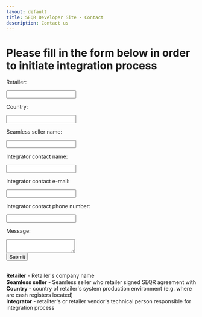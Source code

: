 ```yaml
---
layout: default
title: SEQR Developer Site - Contact
description: Contact us
---
```



<h1>Please fill in the form below in order to initiate integration process</h1>
<form action="mailto:integrations@seamless.se?Subject=Integration request" method="post" enctype="text/plain" >
<div class="div-table">
             <div class="div-table-row">
                <div class="div-table-col"><p>Retailer:</p></div>
                <div  class="div-table-col"><input type="text" name="Retailer"></div>
             </div>
	<div class="div-table-row">
                <div class="div-table-col"><p>Country:</p></div>
                <div  class="div-table-col"><input type="text" name="Country"></div>
             </div>
	<div class="div-table-row">
                <div class="div-table-col"><p>Seamless seller name:</p></div>
                <div  class="div-table-col"><input type="text" name="Seamless seller name"></div>
             </div>
            <div class="div-table-row">
                  <div class="div-table-col"><p>Integrator contact name:</p></div>
                <div class="div-table-col"><input type="text" name="Integrator contact"></div>
            </div>
	<div class="div-table-row">
                  <div class="div-table-col"><p>Integrator contact e-mail:</p></div>
                <div class="div-table-col"><input type="text" name="Integrator contact email"></div>
            </div>
	<div class="div-table-row">
                  <div class="div-table-col"><p>Integrator contact phone number:</p></div>
                <div class="div-table-col"><input type="text" name ="Integrator contact phone number"></div>
            </div>
	<div class="div-table-row">
                  <div class="div-table-col"><p>Message:</p></div>
          </div>
	<div class="div-table-row-msg">
                <div class="div-table-col-msg"><textarea name="Message" class="msg"></textarea></div>
          </div>
      </div>
<input type="submit" value="Submit">
<p>
<br/><b>Retailer</b> - Retailer's company name
<br/><b>Seamless seller</b> - Seamless seller who retailer signed SEQR agreement with
<br/><b>Country</b> - country of retailer's system production environment (e.g. where are cash registers located)
<br/><b>Integrator</b> - retailter's or retailer vendor's technical person responsible for integration process
</p>
</form>

